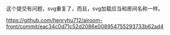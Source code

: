 
这个提交有问题，svg重复了，而且，svg加载应当和房间名称一样。

https://github.com/henryhu712/airoom-front/commit/eac34c0d71c52d2086e008954755293733b62ad4




